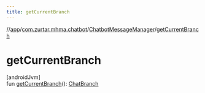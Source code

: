 ```yaml
---
title: getCurrentBranch
---
```

//[app](../../../index.html)/[com.zurtar.mhma.chatbot](../index.html)/[ChatbotMessageManager](index.html)/[getCurrentBranch](get-current-branch.html)



# getCurrentBranch



[androidJvm]\
fun [getCurrentBranch](get-current-branch.html)(): [ChatBranch](../-chat-branch/index.html)



